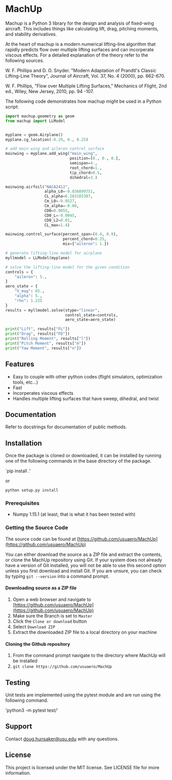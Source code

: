 # MachUp
Machup is a Python 3 library for the design and analysis of 
fixed-wing aircraft. This includes things like calculating lift, 
drag, pitching moments, and stability derivatives. 

At the heart of machup is a modern numerical lifting-line algorithm that
rapidly predicts flow over multiple lifting surfaces and can 
incorperate viscous effects. For a detailed explanation of the theory 
refer to the following sources.

W. F. Phillips and D. O. Snyder. "Modern Adaptation of Prandtl's
Classic Lifting-Line Theory", Journal of Aircraft, Vol. 37, No. 4
(2000), pp. 662-670.

W. F. Phillips, "Flow over Multiple Lifting Surfaces," Mechanics of
Flight, 2nd ed., Wiley, New Jersey, 2010, pp. 94 -107.


The following code demonstrates how machup might be used in a 
Python script:

```python
import machup.geometry as geom
from machup import LLModel


myplane = geom.Airplane()
myplane.cg_location(-0.29, 0., 0.25)

# add main wing and aileron control surface
mainwing = myplane.add_wing("main_wing",
                            position=[0., 0., 0.],
                            semispan=4.,
                            root_chord=1.,
                            tip_chord=0.5,
                            dihedral=3.)

mainwing.airfoil("NACA2412",
                 alpha_L0=-0.036899751,
                 CL_alpha=6.283185307,
                 Cm_L0=-0.0527,
                 Cm_alpha=-0.08,
                 CD0=0.0055,
                 CD0_L=-0.0045,
                 CD0_L2=0.01,
                 CL_max=1.4)

mainwing.control_surface(percent_span=(0.4, 0.9),
                         percent_chord=0.25,
                         mix={"aileron": 1.})

# generate lifting-line model for airplane
myllmodel = LLModel(myplane)

# solve the lifting-line model for the given condition
controls = {
    "aileron": 5.,
}
aero_state = {
    "V_mag": 65.,
    "alpha": 5.,
    "rho": 1.225
}
results = myllmodel.solve(stype="linear",
                          control_state=controls,
                          aero_state=aero_state)

print("Lift", results["FL"])
print("Drag", results["FD"])
print("Rolling Moment", results["l"])
print("Pitch Moment", results["m"])
print("Yaw Moment", results["n"])
```

## Features

* Easy to couple with other python codes (flight simulators, optimization tools, etc...)
* Fast
* Incorperates viscous effects
* Handles multiple lifting surfaces that have sweep, dihedral, and twist

## Documentation

Refer to docstrings for documentation of public methods.

## Installation

Once the package is cloned or downloaded, it can be installed by running one of the
following commands in the base directory of the package.

`pip install .'

or

`python setup.py install`

### Prerequisites

* Numpy 1.15.1 (at least, that is what it has been tested with)

### Getting the Source Code

The source code can be found at [https://github.com/usuaero/MachUp](https://github.com/usuaero/MachUp)

You can either download the source as a ZIP file and extract the contents, or 
clone the MachUp repository using Git. If your system does not already have a 
version of Git installed, you will not be able to use this second option unless 
you first download and install Git. If you are unsure, you can check by typing 
`git --version` into a command prompt.

#### Downloading source as a ZIP file

1. Open a web browser and navigate to [https://github.com/usuaero/MachUp](https://github.com/usuaero/MachUp)
2. Make sure the Branch is set to `Master`
3. Click the `Clone or download` button
4. Select `Download ZIP`
5. Extract the downloaded ZIP file to a local directory on your machine

#### Cloning the Github repository

1. From the command prompt navigate to the directory where MachUp will be installed
2. `git clone https://github.com/usuaero/MachUp`

## Testing
Unit tests are implemented using the pytest module and are run using the following command.

'python3 -m pytest test/'

## Support
Contact doug.hunsaker@usu.edu with any questions.

## License
This project is licensed under the MIT license. See LICENSE file for more information.
